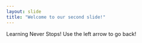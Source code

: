 ```yaml
---
layout: slide
title: "Welcome to our second slide!"
---
```

Learning Never Stops!
Use the left arrow to go back!
